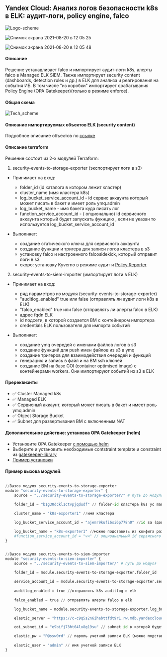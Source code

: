## Yandex Cloud: Анализ логов безопасности k8s в ELK: аудит-логи, policy engine, falco 

![Logo-scheme](https://user-images.githubusercontent.com/85429798/130331398-27cc1d8f-0b2c-4c1d-9be5-b1186116b618.png)

![Снимок экрана 2021-08-20 в 12 05 25](https://user-images.githubusercontent.com/85429798/130331405-26a909ae-0171-47b2-93a2-c656632d262c.png)

![Снимок экрана 2021-08-20 в 12 05 48](https://user-images.githubusercontent.com/85429798/130331411-cf016471-ad7b-49d6-870a-f13f07ba79b5.png)


#### Описание 
Решение устанавливает falco и импортирует аудит-логи k8s, алерты falco в Managed ELK SIEM. Также импортирует security content (dashboards, detection rules и др.) в ELK для анализа и реагирования на события ИБ. В том числе "из коробки" импортирует срабатывания Policy Engine (OPA Gatekeeper)(только в режиме enforce).

#### Общая схема 

![Tech_scheme](https://user-images.githubusercontent.com/85429798/130331922-3ca923cd-f1a1-4555-87fb-71160e925b82.png)


#### Описание импортируемых объектов ELK (security content)
Подробное описание объектов по [ссылке](https://github.com/yandex-cloud/yc-solution-library-for-security/tree/master/auditlogs/export-auditlogs-to-ELK(main)/papers)

#### Описание terraform 

Решение состоит из 2-х модулей Terraform:
1) security-events-to-storage-exporter (экспортирует логи в s3)
- Принимает на вход: 
    - folder_id (id каталога в котором лежит кластер)
	- cluster_name (имя кластера k8s)
	- log_bucket_service_account_id - id сервис аккаунта который может писать в бакет и имеет роль ymq.admin
	- log_bucket_name - имя бакета куда писать лог
	- function_service_account_id - ( опционально) id сервисного аккаунта который будет запускать фукнцию , если не указан то используется log_bucket_service_account_id

- Выполняет: 
	- создание статического ключа для сервисного аккаунта
	- создание функции и тригера для записи логов кластера в s3
	- установку falco и настроенного falcosidekick, который отправит логи в s3
	- скоро: установку Kyverno в режиме аудит и [Policy Reporter](https://github.com/kyverno/policy-reporter)

2) security-events-to-siem-importer (импортирует логи в ELK)
- Принимает на вход: 
    - ряд параметров из модуля (security-events-to-storage-exporter)
    - "auditlog_enabled" true или false (отправлять ли аудит логи k8s в ELK)
    - "falco_enabled" true или false (отправлять ли алерты falco в ELK)
    - адрес fqdn ELK 
    - id подсети, в которой создается ВМ с контейнером импортера
    - credentials ELK пользователя для импорта событий

- Выполняет: 
	- создание ymq очередей с именами файлов логов в s3
    - создание функций для push имен файлов из s3 в ymq
    - создание тригеров для взаимодействия очередей и функций
    - генерацию и запись в файл и на ВМ ssh ключей
    - создание ВМ на базе COI (container optimised image) с контейнерами workers. Они импортируют событий из s3 в ELK

#### Пререквизиты
- :white_check_mark: Cluster Managed k8s
- :white_check_mark: Managed ELK
- :white_check_mark: Сервисный аккаунт, который может писать в бакет и имеет роль ymq.admin
- :white_check_mark: Object Storage Bucket 
- :white_check_mark: Subnet для развертывания ВМ с включенным NAT


#### Дополнительное действие: установка OPA Gatekeeper (helm)
- Установите OPA Gatekeeper [с помощью helm](https://open-policy-agent.github.io/gatekeeper/website/docs/install/#deploying-via-helm)
- Выберите и установить необходимые contstraint template и constraint из [gatekeeper-library](https://github.com/open-policy-agent/gatekeeper-library/tree/master/library/pod-security-policy) 
- [Пример установки](https://github.com/open-policy-agent/gatekeeper-library#usage)


#### Пример вызова модулей:
```Python

//Вызов модуля security-events-to-storage-exporter
module "security-events-to-storage-exporter" {
    source = "../security-events-to-storage-exporter/" # путь до модуля

    folder_id = "b1g30dckl1ctvpjqdudf" // folder-id кластера k8s yc managed-kubernetes cluster get --id <ID кластера> --format=json | jq  .folder_id

    cluster_name = "k8s-exporter1" //имя кластера

    log_bucket_service_account_id = "ajemr9kufi6si6p778n0" //id sa (должен обладать ролями: ymq.admin, write to bucket)
    
    log_bucket_name = "k8s-exporter1" //можно подставить из конфига развертывания
    #function_service_account_id = "чч" // опциоанальный id сервисного аккаунта который вызывает функции - если не выставлен то функция вызывается от имени log_bucket_service_account_id
}


//Вызов модуля security-events-to-siem-importer
module "security-events-to-siem-importer" {
    source = "../security-events-to-siem-importer/" # путь до модуля

    folder_id = module.security-events-to-storage-exporter.folder_id 
    
    service_account_id = module.security-events-to-storage-exporter.service_account_id
    
    auditlog_enabled = true //отправлять k8s auditlog в elk
    
    falco_enabled = true // отправлять алерты falco в elk 

    log_bucket_name = module.security-events-to-storage-exporter.log_bucket_name

    elastic_server = "https://c-c9q5s2n6ihabttfdt9r1.rw.mdb.yandexcloud.net" // url ELK "https://c-xxx.rw.mdb.yandexcloud.net" (можно подставить из модуля module.yc-managed-elk.elk_fqdn)

    coi_subnet_id = "e9bifj73ht64lu8g19su" // subnet id в которой будет развернута ВМ с контейнером (обязательно включить NAT)

    elastic_pw = "P@ssw0rd" // пароль учетной записи ELK (можно подставить из модуля module.yc-managed-elk.elk-pass)
    
    elastic_user = "admin" // имя учетной записи ELK
}
    
```
